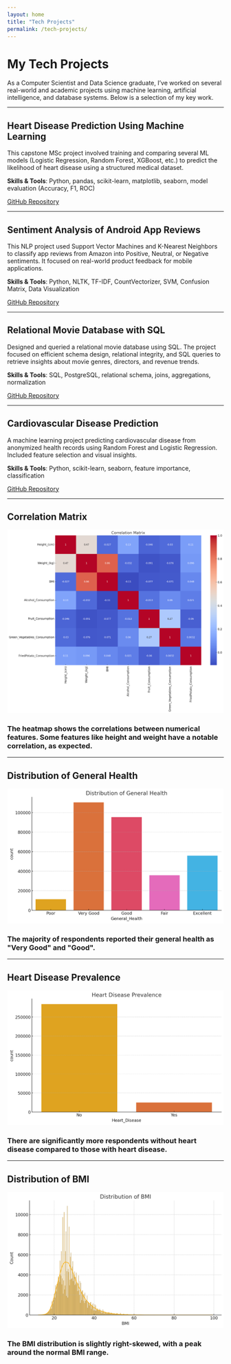 ```yaml
---
layout: home
title: "Tech Projects"
permalink: /tech-projects/
---
```


#  My Tech Projects

As a Computer Scientist and Data Science graduate, I’ve worked on several real-world and academic projects using machine learning, artificial intelligence, and database systems. Below is a selection of my key work.

---

##  Heart Disease Prediction Using Machine Learning

This capstone MSc project involved training and comparing several ML models (Logistic Regression, Random Forest, XGBoost, etc.) to predict the likelihood of heart disease using a structured medical dataset.

**Skills & Tools**: Python, pandas, scikit-learn, matplotlib, seaborn, model evaluation (Accuracy, F1, ROC)

 [GitHub Repository](https://github.com/havilahose/heart-disease-prediction-ml)

---

##  Sentiment Analysis of Android App Reviews

This NLP project used Support Vector Machines and K-Nearest Neighbors to classify app reviews from Amazon into Positive, Neutral, or Negative sentiments. It focused on real-world product feedback for mobile applications.

**Skills & Tools**: Python, NLTK, TF-IDF, CountVectorizer, SVM, Confusion Matrix, Data Visualization

 [GitHub Repository](https://github.com/havilahose/android-app-review-sentiment-analysis)

---

##  Relational Movie Database with SQL

Designed and queried a relational movie database using SQL. The project focused on efficient schema design, relational integrity, and SQL queries to retrieve insights about movie genres, directors, and revenue trends.

**Skills & Tools**: SQL, PostgreSQL, relational schema, joins, aggregations, normalization

 [GitHub Repository](https://github.com/havilahose/relational-movie-database-sql-project)

---

##  Cardiovascular Disease Prediction

A machine learning project predicting cardiovascular disease from anonymized health records using Random Forest and Logistic Regression. Included feature selection and visual insights.

**Skills & Tools**: Python, scikit-learn, seaborn, feature importance, classification

 [GitHub Repository](https://github.com/havilahose/cardiovascular-disease-prediction-ml)

---



##  Correlation Matrix

![Correlation Matrix](../assets/images/heart-disease/Correlation-Matrix.png)
### The heatmap shows the correlations between numerical features. Some features like height and weight have a notable correlation, as expected.


---

##  Distribution of General Health

![Distribution of General Health](../assets/images/heart-disease/Distribution-of-General-Health.png)

### The majority of respondents reported their general health as "Very Good" and "Good".

---

##  Heart Disease Prevalence

![Heart Disease Prevalence](../assets/images/heart-disease/Heart-Disease-Prevalence.png)

### There are significantly more respondents without heart disease compared to those with heart disease.

---

##  Distribution of BMI

![Distribution of BMI](../assets/images/heart-disease/Distribution-of-BMI.png)

### The BMI distribution is slightly right-skewed, with a peak around the normal BMI range.
